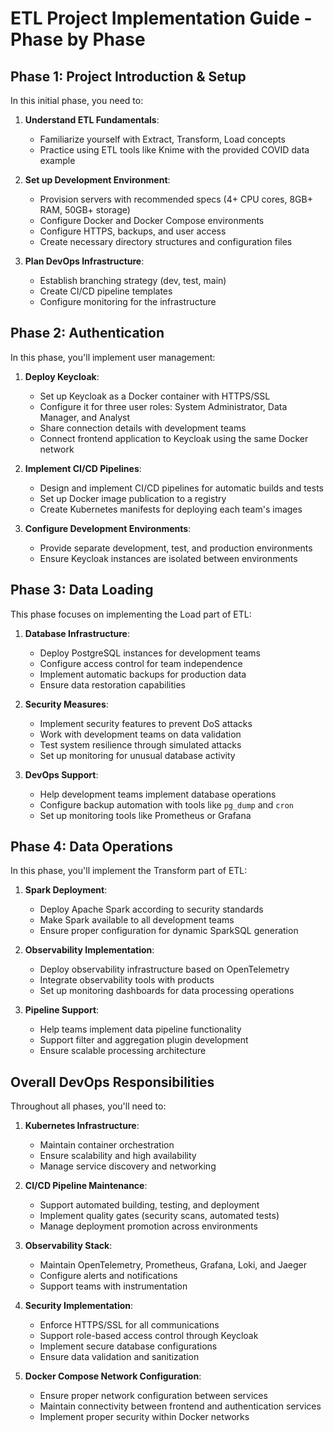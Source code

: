# ETL Project Implementation Guide - Phase by Phase

## Phase 1: Project Introduction & Setup

In this initial phase, you need to:

1. **Understand ETL Fundamentals**:
   - Familiarize yourself with Extract, Transform, Load concepts
   - Practice using ETL tools like Knime with the provided COVID data example

2. **Set up Development Environment**:
   - Provision servers with recommended specs (4+ CPU cores, 8GB+ RAM, 50GB+ storage)
   - Configure Docker and Docker Compose environments
   - Configure HTTPS, backups, and user access
   - Create necessary directory structures and configuration files

3. **Plan DevOps Infrastructure**:
   - Establish branching strategy (dev, test, main)
   - Create CI/CD pipeline templates
   - Configure monitoring for the infrastructure

## Phase 2: Authentication

In this phase, you'll implement user management:

1. **Deploy Keycloak**:
   - Set up Keycloak as a Docker container with HTTPS/SSL
   - Configure it for three user roles: System Administrator, Data Manager, and Analyst
   - Share connection details with development teams
   - Connect frontend application to Keycloak using the same Docker network

2. **Implement CI/CD Pipelines**:
   - Design and implement CI/CD pipelines for automatic builds and tests
   - Set up Docker image publication to a registry
   - Create Kubernetes manifests for deploying each team's images

3. **Configure Development Environments**:
   - Provide separate development, test, and production environments
   - Ensure Keycloak instances are isolated between environments

## Phase 3: Data Loading

This phase focuses on implementing the Load part of ETL:

1. **Database Infrastructure**:
   - Deploy PostgreSQL instances for development teams
   - Configure access control for team independence
   - Implement automatic backups for production data
   - Ensure data restoration capabilities

2. **Security Measures**:
   - Implement security features to prevent DoS attacks
   - Work with development teams on data validation
   - Test system resilience through simulated attacks
   - Set up monitoring for unusual database activity

3. **DevOps Support**:
   - Help development teams implement database operations
   - Configure backup automation with tools like `pg_dump` and `cron`
   - Set up monitoring tools like Prometheus or Grafana

## Phase 4: Data Operations

In this phase, you'll implement the Transform part of ETL:

1. **Spark Deployment**:
   - Deploy Apache Spark according to security standards
   - Make Spark available to all development teams
   - Ensure proper configuration for dynamic SparkSQL generation

2. **Observability Implementation**:
   - Deploy observability infrastructure based on OpenTelemetry
   - Integrate observability tools with products
   - Set up monitoring dashboards for data processing operations

3. **Pipeline Support**:
   - Help teams implement data pipeline functionality
   - Support filter and aggregation plugin development
   - Ensure scalable processing architecture

## Overall DevOps Responsibilities

Throughout all phases, you'll need to:

1. **Kubernetes Infrastructure**:
   - Maintain container orchestration
   - Ensure scalability and high availability
   - Manage service discovery and networking

2. **CI/CD Pipeline Maintenance**:
   - Support automated building, testing, and deployment
   - Implement quality gates (security scans, automated tests)
   - Manage deployment promotion across environments

3. **Observability Stack**:
   - Maintain OpenTelemetry, Prometheus, Grafana, Loki, and Jaeger
   - Configure alerts and notifications
   - Support teams with instrumentation

4. **Security Implementation**:
   - Enforce HTTPS/SSL for all communications
   - Support role-based access control through Keycloak
   - Implement secure database configurations
   - Ensure data validation and sanitization

5. **Docker Compose Network Configuration**:
   - Ensure proper network configuration between services
   - Maintain connectivity between frontend and authentication services
   - Implement proper security within Docker networks
